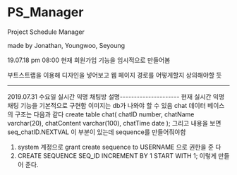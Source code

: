 # PS_Manager
Project Schedule Manager

made by Jonathan, Youngwoo, Seyoung

19.07.18 pm 08:00
현재 회원가입 기능을 임시적으로 만들어봄

부트스트랩을 이용해 디자인을 넣어보고 웹 페이지 경로를 어떻게할지 상의해야할 듯


---
2019.07.31 수요일 실시간 익명 채팅방 설명---------------------
현재 실시간 익명 채팅 기능을 기본적으로 구현함
이미지는 db가 나와야 할 수 있음
chat 데이터 베이스의 구조는 다음과 같다
create table chat(
  chatID number,
  chatName varchar(20),
  chatContent varchar(100),
  chatTime date
  );
그리고 내용을 보면 seq_chatID.NEXTVAL 이 부분이 있는데 sequence를 만들어줘야함
1. system 계정으로 grant create sequence to USERNAME 으로 권한을 준 다
2. CREATE SEQUENCE SEQ_ID INCREMENT BY 1 START WITH 1; 이렇게 만들어 준다.
